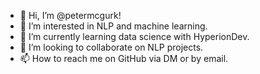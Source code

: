 - 👋 Hi, I’m @petermcgurk!
- 👀 I’m interested in NLP and machine learning.
- 🌱 I’m currently learning data science with HyperionDev.
- 💞️ I’m looking to collaborate on NLP projects.
- 📫 How to reach me on GitHub via DM or by email.

<!---
petermcgurk/petermcgurk is a ✨ special ✨ repository because its `README.md` (this file) appears on your GitHub profile.
You can click the Preview link to take a look at your changes.
--->
